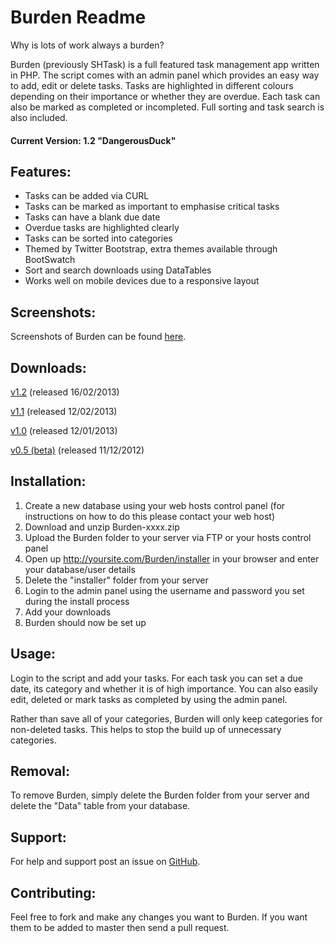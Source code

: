 Burden Readme
================

Why is lots of work always a burden?

Burden (previously SHTask) is a full featured task management app written in PHP. The script comes with an admin panel which provides an easy way to add, edit or delete tasks. Tasks are highlighted in different colours depending on their importance or whether they are overdue. Each task can also be marked as completed or incompleted. Full sorting and task search is also included.

#### Current Version: 1.2 "DangerousDuck"

Features:
---------

* Tasks can be added via CURL
* Tasks can be marked as important to emphasise critical tasks
* Tasks can have a blank due date
* Overdue tasks are highlighted clearly
* Tasks can be sorted into categories
* Themed by Twitter Bootstrap, extra themes available through BootSwatch
* Sort and search downloads using DataTables
* Works well on mobile devices due to a responsive layout

Screenshots:
------------

Screenshots of Burden can be found [here](http://imgur.com/a/mmqhA).

Downloads:
------------

[v1.2](https://github.com/joshf/Burden/zipball/1.2) (released 16/02/2013)

[v1.1](https://github.com/joshf/Burden/zipball/1.1) (released 12/02/2013)

[v1.0](https://github.com/joshf/Burden/zipball/1.0) (released 12/01/2013)

[v0.5 (beta)](https://github.com/joshf/Burden/zipball/0.5) (released 11/12/2012)

Installation:
-------------

1. Create a new database using your web hosts control panel (for instructions on how to do this please contact your web host)
2. Download and unzip Burden-xxxx.zip
3. Upload the Burden folder to your server via FTP or your hosts control panel
4. Open up http://yoursite.com/Burden/installer in your browser and enter your database/user details
5. Delete the "installer" folder from your server
6. Login to the admin panel using the username and password you set during the install process
7. Add your downloads
8. Burden should now be set up

Usage:
------

Login to the script and add your tasks. For each task you can set a due date, its category and whether it is of high importance. You can also easily edit, deleted or mark tasks as completed by using the admin panel.

Rather than save all of your categories, Burden will only keep categories for non-deleted tasks. This helps to stop the build up of unnecessary categories.

Removal:
--------

To remove Burden, simply delete the Burden folder from your server and delete the "Data" table from your database.

Support:
-------------

For help and support post an issue on [GitHub](https://github.com/joshf/Burden/issues).

Contributing:
-------------

Feel free to fork and make any changes you want to Burden. If you want them to be added to master then send a pull request.